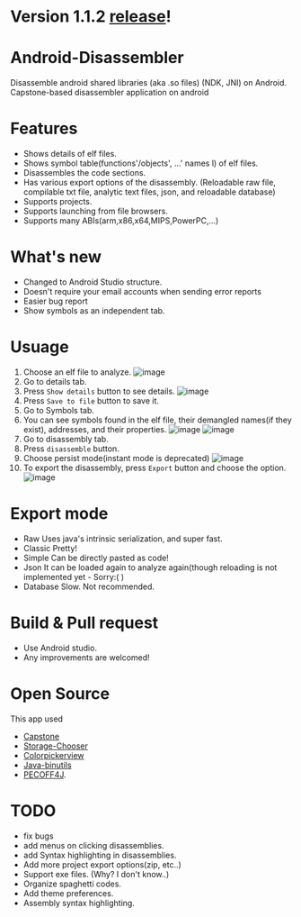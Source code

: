 # Version 1.1.2 [release](https://github.com/KYHSGeekCode/Android-Disassembler/releases)!

# Android-Disassembler
Disassemble android shared libraries (aka .so files) (NDK, JNI) on Android. Capstone-based disassembler application on android

# Features
- Shows details of elf files.
- Shows symbol table(functions'/objects', ...' names l) of elf files.
- Disassembles the code sections.
- Has various export options of the disassembly. (Reloadable raw file, compilable txt file, analytic text files, json, and  reloadable database)
- Supports projects.
- Supports launching from file browsers.
- Supports many ABIs(arm,x86,x64,MIPS,PowerPC,...)

# What's new
 - Changed to Android Studio structure.
 - Doesn't require your email accounts when sending error reports
 - Easier bug report
 - Show symbols as an independent tab.
 
# Usuage
1. Choose an elf file to analyze.
![image](images/Screenshot_20181022-192706.png)
1. Go to details tab.
1. Press `Show details` button to see details.
![image](images/Screenshot_20181022-192953.png)
1. Press `Save to file` button to save it.
1. Go to Symbols tab.
1. You can see symbols found in the elf file, their demangled names(if they exist), addresses, and their properties.
![image](images/Screenshot_20181022-193032.png)
![image](images/Screenshot_20181022-193042.png)
1. Go to disassembly tab.
1. Press `disassemble` button.
1. Choose persist mode(instant mode is deprecated)
![image](images/Screenshot_20181022-193054.png)
1. To export the disassembly, press `Export` button and choose the option.
![image](images/Screenshot_20181022-193127.png)

# Export mode
 - Raw
Uses java's intrinsic serialization, and super fast.
 - Classic
Pretty!
 - Simple
Can be directly pasted as code!
 - Json
It can be loaded again to analyze again(though reloading is not implemented yet - Sorry:( )
 - Database
Slow. Not recommended.

# Build & Pull request
 - Use Android studio.
 - Any improvements are welcomed!

# Open Source
 This app used
 - [Capstone](https://github.com/aquynh/capstone) 
 - [Storage-Chooser](https://github.com/codekidX/storage-chooser)
 - [Colorpickerview](https://github.com/danielnilsson9/color-picker-view)
 - [Java-binutils](https://github.com/jawi/java-binutils)
 - [PECOFF4J](https://github.com/kichik/pecoff4j).


# TODO
 - fix bugs
 - add menus on clicking disassemblies.
 - add Syntax highlighting in disassemblies.
 - Add more project export options(zip, etc..)
 - Support exe files. (Why? I don't know..)
 - Organize spaghetti codes.
 - Add theme preferences.
 - Assembly syntax highlighting.